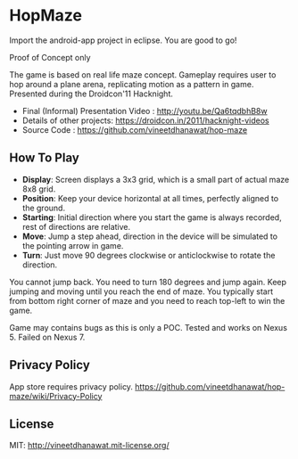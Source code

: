 # HopMaze
Import the android-app  project in eclipse. You are good to go!

Proof of Concept only

The game is based on real life maze concept. Gameplay requires user to hop around a plane arena, replicating motion as a pattern in game. Presented during the Droidcon'11 Hacknight.
* Final (Informal) Presentation Video : http://youtu.be/Qa6tqdbhB8w
* Details of other projects: https://droidcon.in/2011/hacknight-videos
* Source Code : https://github.com/vineetdhanawat/hop-maze

## How To Play
- **Display**: Screen displays a 3x3 grid, which is a small part of actual maze 8x8 grid.
- **Position**: Keep your device horizontal at all times, perfectly aligned to the ground.
- **Starting**: Initial direction where you start the game is always recorded, rest of directions are relative.
- **Move**: Jump a step ahead, direction in the device will be simulated to the pointing arrow in game.
- **Turn**: Just move 90 degrees clockwise or anticlockwise to rotate the direction.

You cannot jump back. You need to turn 180 degrees and jump again.
Keep jumping and moving until you reach the end of maze. You typically start from bottom right corner of maze and you need to reach top-left to win the game.

Game may contains bugs as this is only a POC. Tested and works on Nexus 5. Failed on Nexus 7.

## Privacy Policy
App store requires privacy policy. https://github.com/vineetdhanawat/hop-maze/wiki/Privacy-Policy

## License

MIT: http://vineetdhanawat.mit-license.org/